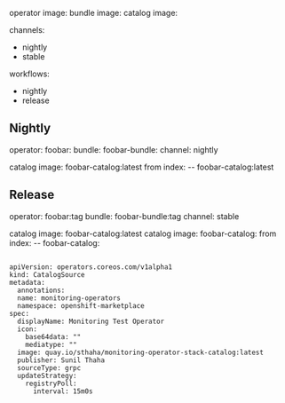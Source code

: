 

operator image:
bundle image:
catalog image:

channels:
  - nightly
  - stable

workflows:
 - nightly
 - release


Nightly
------------
operator: foobar:<date>
bundle: foobar-bundle:<date>
channel: nightly

catalog image:  foobar-catalog:latest
from index: -- foobar-catalog:latest

Release
------------
operator: foobar:tag
bundle: foobar-bundle:tag
channel: stable

catalog image:  foobar-catalog:latest
catalog image:  foobar-catalog:<version>
  from index: -- foobar-catalog:<prev-version>


```

apiVersion: operators.coreos.com/v1alpha1
kind: CatalogSource
metadata:
  annotations:
  name: monitoring-operators
  namespace: openshift-marketplace
spec:
  displayName: Monitoring Test Operator
  icon:
    base64data: ""
    mediatype: ""
  image: quay.io/sthaha/monitoring-operator-stack-catalog:latest
  publisher: Sunil Thaha
  sourceType: grpc
  updateStrategy:
    registryPoll:
      interval: 15m0s
```

